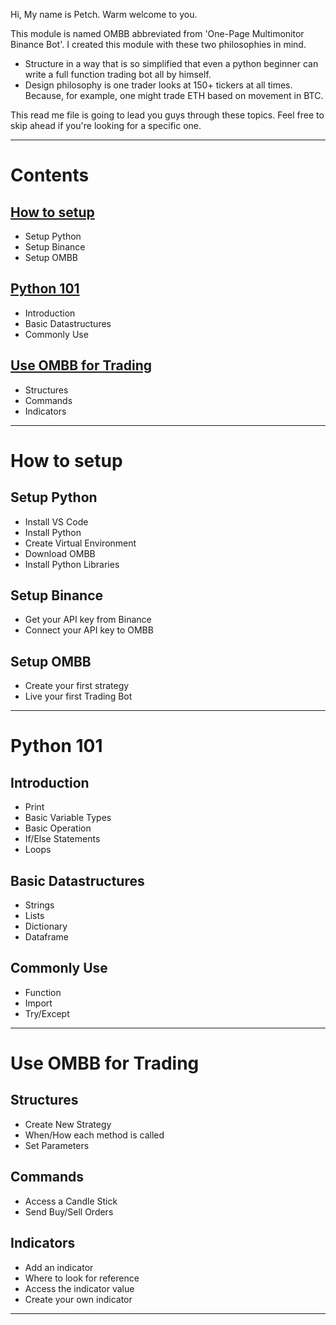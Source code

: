 Hi, My name is Petch. Warm welcome to you.

This module is named OMBB abbreviated from 'One-Page Multimonitor Binance Bot'. I created this module with these two philosophies in mind.

- Structure in a way that is so simplified that even a python beginner can write a full function trading bot all by himself.
- Design philosophy is one trader looks at 150+ tickers at all times. Because, for example, one might trade ETH based on movement in BTC.

This read me file is going to lead you guys through these topics. Feel free to skip ahead if you're looking for a specific one.

---

# Contents

## [How to setup](#how-to-setup)

- Setup Python
- Setup Binance
- Setup OMBB

## [Python 101](#python-101)

- Introduction
- Basic Datastructures
- Commonly Use

## [Use OMBB for Trading](#use-ombb-for-trading)

- Structures
- Commands
- Indicators

---

# How to setup

## Setup Python

- Install VS Code
- Install Python
- Create Virtual Environment
- Download OMBB
- Install Python Libraries

## Setup Binance

- Get your API key from Binance
- Connect your API key to OMBB

## Setup OMBB

- Create your first strategy
- Live your first Trading Bot

---

# Python 101

## Introduction

- Print
- Basic Variable Types
- Basic Operation
- If/Else Statements
- Loops

## Basic Datastructures

- Strings
- Lists
- Dictionary
- Dataframe

## Commonly Use

- Function
- Import
- Try/Except

---

# Use OMBB for Trading

## Structures

- Create New Strategy
- When/How each method is called
- Set Parameters

## Commands

- Access a Candle Stick
- Send Buy/Sell Orders

## Indicators

- Add an indicator
- Where to look for reference
- Access the indicator value
- Create your own indicator

---